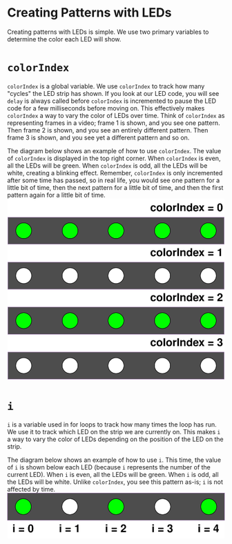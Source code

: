 # Creating Patterns with LEDs

Creating patterns with LEDs is simple. We use two primary variables to determine the color each LED will show.

# `colorIndex`

`colorIndex` is a global variable. We use `colorIndex` to track how many "cycles" the LED strip has shown. If you look at our LED code, you will see `delay` is always called before `colorIndex` is incremented to pause the LED code for a few milliseconds before moving on. This effectively makes `colorIndex` a way to vary the color of LEDs over time. Think of `colorIndex` as representing frames in a video; frame 1 is shown, and you see one pattern. Then frame 2 is shown, and you see an entirely different pattern. Then frame 3 is shown, and you see yet a different pattern and so on.

The diagram below shows an example of how to use `colorIndex`. The value of `colorIndex` is displayed in the top right corner. When `colorIndex` is even, all the LEDs will be green. When `colorIndex` is odd, all the LEDs will be white, creating a blinking effect. Remember, `colorIndex` is only incremented after some time has passed, so in real life, you would see one pattern for a little bit of time, then the next pattern for a little bit of time, and then the first pattern again for a little bit of time.
![](/assets/color_index_example.svg)

# `i`

`i` is a variable used in for loops to track how many times the loop has run. We use it to track which LED on the strip we are currently on. This makes `i` a way to vary the color of LEDs depending on the position of the LED on the strip.

The diagram below shows an example of how to use `i`. This time, the value of `i` is shown below each LED (because `i` represents the number of the current LED). When `i` is even, all the LEDs will be green. When `i` is odd, all the LEDs will be white. Unlike `colorIndex`, you see this pattern as-is; `i` is not affected by time.
![](/assets/i_example.svg)
